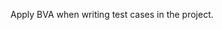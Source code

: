 <panel type="danger" header="`W10.7a` Can explain boundary value analysis :star:" expanded no-close>
  <include src="../../book/testCaseDesign/boundaryValueAnalysis/what/embed-inOtherContext.md" boilerplate />
<!-- TODO: add evidence -->
</panel>

<panel type="warning" header="`W10.7b` Can use boundary value analysis :star::star:" expanded no-close>
  <include src="../../book/testCaseDesign/boundaryValueAnalysis/how/embed-inOtherContext.md" boilerplate />
  <panel header="{{glyphicon_folder_close}} Evidence" expanded>

Apply BVA when writing test cases in the project.

  </panel>
</panel>
